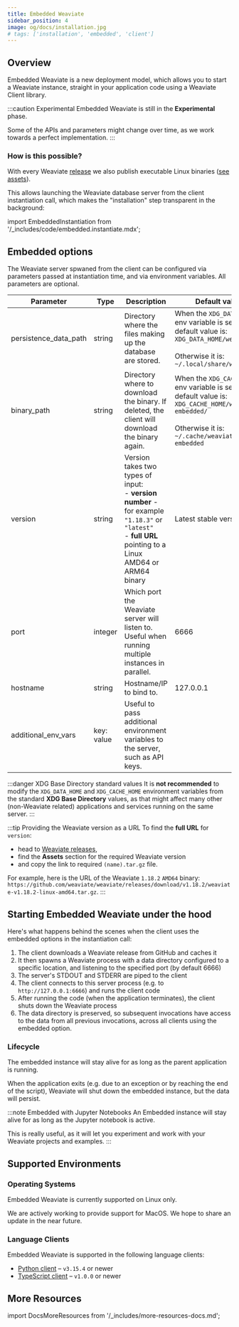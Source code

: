 ```yaml
---
title: Embedded Weaviate
sidebar_position: 4
image: og/docs/installation.jpg
# tags: ['installation', 'embedded', 'client']
---
```

## Overview

Embedded Weaviate is a new deployment model, which allows you to start a Weaviate instance, straight in your application code using a Weaviate Client library.

:::caution Experimental
Embedded Weaviate is still in the **Experimental** phase.

Some of the APIs and parameters might change over time, as we work towards a perfect implementation.
:::

### How is this possible?

With every Weaviate [release](https://github.com/weaviate/weaviate/releases) we also publish executable Linux binaries ([see assets](https://github.com/weaviate/weaviate/releases)).

This allows launching the Weaviate database server from the client instantiation call, which makes the "installation" step transparent in the background:

import EmbeddedInstantiation from '/_includes/code/embedded.instantiate.mdx';

<EmbeddedInstantiation />

## Embedded options

The Weaviate server spwaned from the client can be configured via parameters passed at instantiation time, and via environment variables. All parameters are optional.

| Parameter | Type | Description | Default value |
| --------- | ---- | ----------- | ------------- |
| persistence_data_path | string | Directory where the files making up the database are stored. | When the `XDG_DATA_HOME` env variable is set, the default value is:<br/>`XDG_DATA_HOME/weaviate/`<br/><br/>Otherwise it is:<br/>`~/.local/share/weaviate` |
| binary_path | string | Directory where to download the binary. If deleted, the client will download the binary again. | When the `XDG_CACHE_HOME` env variable is set, the default value is:<br/>`XDG_CACHE_HOME/weaviate-embedded/`<br/><br/>Otherwise it is:<br/>`~/.cache/weaviate-embedded` |
| version | string | Version takes two types of input:<br/>- **version number** - for example `"1.18.3"` or `"latest"`<br/>- **full URL** pointing to a Linux AMD64 or ARM64 binary | Latest stable version |
| port | integer | Which port the Weaviate server will listen to. Useful when running multiple instances in parallel. | 6666 |
| hostname | string | Hostname/IP to bind to. | 127.0.0.1 |
| additional_env_vars | key: value | Useful to pass additional environment variables to the server, such as API keys. |

:::danger XDG Base Directory standard values
It is **not recommended** to modify the `XDG_DATA_HOME` and `XDG_CACHE_HOME` environment variables from the standard **XDG Base Directory** values, as that might affect many other (non-Weaviate related) applications and services running on the same server.
:::

:::tip Providing the Weaviate version as a URL
To find the **full URL** for `version`:
* head to [Weaviate releases](https://github.com/weaviate/weaviate/releases),
* find the **Assets** section for the required Weaviate version
* and copy the link to required `(name).tar.gz` file.

For example, here is the URL of the Weaviate `1.18.2` `AMD64` binary: `https://github.com/weaviate/weaviate/releases/download/v1.18.2/weaviate-v1.18.2-linux-amd64.tar.gz`.
:::

## Starting Embedded Weaviate under the hood

Here's what happens behind the scenes when the client uses the embedded options in the instantiation call:
1. The client downloads a Weaviate release from GitHub and caches it
2. It then spawns a Weaviate process with a data directory configured to a specific location, and listening to the specified port (by default 6666)
3. The server's STDOUT and STDERR are piped to the client
4. The client connects to this server process (e.g. to `http://127.0.0.1:6666`) and runs the client code
5. After running the code (when the application terminates), the client shuts down the Weaviate process
6. The data directory is preserved, so subsequent invocations have access to the data from all previous invocations, across all clients using the embedded option.

### Lifecycle

The embedded instance will stay alive for as long as the parent application is running.

When the application exits (e.g. due to an exception or by reaching the end of the script), Weaviate will shut down the embedded instance, but the data will persist.

:::note Embedded with Jupyter Notebooks
An Embedded instance will stay alive for as long as the Jupyter notebook is active.

This is really useful, as it will let you experiment and work with your Weaviate projects and examples.
:::

## Supported Environments

### Operating Systems

Embedded Weaviate is currently supported on Linux only.

We are actively working to provide support for MacOS. We hope to share an update in the near future.

### Language Clients

Embedded Weaviate is supported in the following language clients:

* [Python client](../client-libraries/python.md) – `v3.15.4` or newer
* [TypeScript client](https://github.com/weaviate/typescript-client) – `v1.0.0` or newer

## More Resources

import DocsMoreResources from '/_includes/more-resources-docs.md';

<DocsMoreResources />
